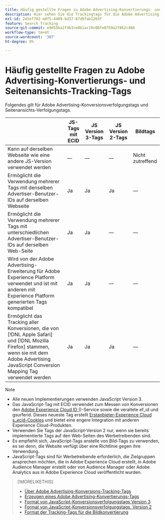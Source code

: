 ```yaml
---
title: Häufig gestellte Fragen zu Adobe Advertising-Konvertierungs- und Seitenansichts-Tracking-Tags
description: Hier sehen Sie die Trackingtags für die Adobe Advertising-Konvertierung und die Seitenansicht im Vergleich .
exl-id: 2e5ef792-e0f5-4409-bd37-87d9fab1265f
feature: Search Tracking
source-git-commit: e9d55ba2f4b3ce8b1ac19c06fe8759a2f862c480
workflow-type: tm+mt
source-wordcount: '307'
ht-degree: 0%

---
```


# Häufig gestellte Fragen zu Adobe Advertising-Konvertierungs- und Seitenansichts-Tracking-Tags

Folgendes gilt für Adobe Advertising-Konversionsverfolgungstags und Seitenansichts-Verfolgungstags.

| | JS-Tags mit ECID | JS Version 3-Tags | JS Version 2-Tags | Bildtags |
| ---- | ---- | ---- | ---- | ---- |
| Kann auf derselben Webseite wie eine andere JS-Version verwendet werden | — | — | — | Nicht zutreffend |
| Ermöglicht die Verwendung mehrerer Tags mit denselben Advertiser-Benutzer-IDs auf derselben Webseite | Ja | Ja | Ja | — |
| Ermöglicht die Verwendung mehrerer Tags mit unterschiedlichen Advertiser-Benutzer-IDs auf derselben Web-Seite | Ja | Ja | — | — |
| Wird von der Adobe Advertising-Erweiterung für Adobe Experience Platform verwendet und ist mit anderen mit Experience Platform generierten Tags kompatibel | Ja | Ja | — | — |
| Ermöglicht das Tracking aller Konversionen, die von [!DNL Apple Safari] und [!DNL Mozilla Firefox] stammen, wenn sie mit dem Adobe Advertising JavaScript Conversion Mapping Tag verwendet werden | Ja | Ja | Ja | — |

<!-- add link to page on conversion mapping tag above? -->

>[!NOTE]
>
>* Alle neuen Implementierungen verwenden JavaScript Version 3.
>* Das JavaScript-Tag mit ECID verwendet zum Messen von Konversionen den [Adobe Experience Cloud ID (](https://experienceleague.adobe.com/docs/id-service/using/intro/overview.html?lang=de))-Service sowie die veraltete ef_id und gsurferid. Dieses neueste Tag erstellt [Erstanbieter-Experience Cloud s_ecid-Cookies](https://experienceleague.adobe.com/docs/core-services/interface/administration/ec-cookies/cookies-first-party.html?lang=de) und bietet eine engere Integration mit anderen Experience Cloud-Produkten.
>* Verwenden Sie Tags der JavaScript-Version 2 nur, wenn sie bereits implementierte Tags auf den Web-Seiten des Werbetreibenden sind.
>* Es empfiehlt sich, JavaScript-Tags anstelle von Bild-Tags zu verwenden, es sei denn, die Website verfügt über eine Richtlinie gegen ihre Verwendung.
>* JavaScript-Tags sind für Werbetreibende erforderlich, die Zielgruppen ansprechen möchten, die in Adobe Experience Cloud erstellt, in Adobe Audience Manager erstellt oder von Audience Manager oder Adobe Analytics aus in Adobe Experience Cloud veröffentlicht wurden.

>[!MORELIKETHIS]
>
>* [Über Adobe Advertising-Konversions-Tracking-Tags](/help/search-social-commerce/tracking/conversion-tracking-advertising.md)
>* [Erzeugen eines Adobe Advertising-Konvertierungs-Tags](/help/search-social-commerce/tools/conversion-tag-generate.md)
>* [Format von JavaScript-Konversionsverfolgungstags Version 3](/help/search-social-commerce/tracking/format-conversion-tag-jsv3.md)
>* [Format von JavaScript-Konversionsverfolgungstags, Version 2](/help/search-social-commerce/tracking/format-conversion-tag-jsv2.md)
>* [Format der Tracking-Tags für die Bildkonvertierung](/help/search-social-commerce/tracking/format-conversion-tag-image.md)

<!-- add if I keep the file:  
>* The Adobe Advertising JavaScript conversion mapping tag
-->
